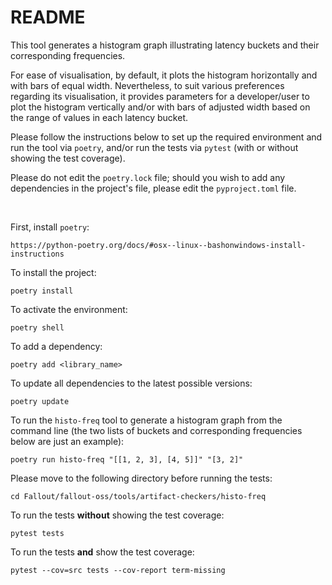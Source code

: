 # README

This tool generates a histogram graph illustrating latency buckets and their corresponding frequencies. 

For ease of visualisation, by default, it plots the histogram horizontally and with bars of equal width.
Nevertheless, to suit various preferences regarding its visualisation, it provides parameters for a developer/user to 
plot the histogram vertically and/or with bars of adjusted width based on the range of values in each latency bucket.

Please follow the instructions below to set up the required environment and run the tool via `poetry`, 
and/or run the tests via `pytest` (with or without showing the test coverage).

Please do not edit the `poetry.lock` file; should you wish to add any dependencies in the project's file, please edit the `pyproject.toml` file.

<br />

First, install `poetry`:
```
https://python-poetry.org/docs/#osx--linux--bashonwindows-install-instructions
```

To install the project:
```
poetry install
```

To activate the environment:
```
poetry shell
```

To add a dependency:
```
poetry add <library_name>
```

To update all dependencies to the latest possible versions:
```
poetry update
```

To run the `histo-freq` tool to generate a histogram graph from the command line
(the two lists of buckets and corresponding frequencies below are just an example):
```
poetry run histo-freq "[[1, 2, 3], [4, 5]]" "[3, 2]"
```

Please move to the following directory before running the tests: 
```
cd Fallout/fallout-oss/tools/artifact-checkers/histo-freq
```

To run the tests **without** showing the test coverage:
```
pytest tests
```

To run the tests **and** show the test coverage:
```
pytest --cov=src tests --cov-report term-missing
```
